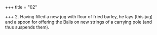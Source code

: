 +++
title = "02"

+++
2. Having filled a new jug with flour of fried barley, he lays (this jug) and a spoon for offering the Balis on new strings of a carrying pole (and thus suspends them).
